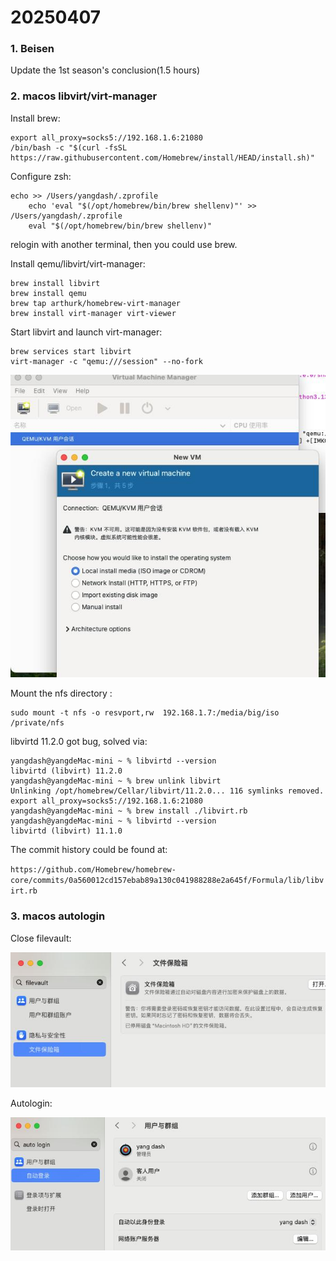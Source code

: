 # 20250407
### 1. Beisen
Update the 1st season's conclusion(1.5 hours)
### 2. macos libvirt/virt-manager
Install brew:     

```
export all_proxy=socks5://192.168.1.6:21080
/bin/bash -c "$(curl -fsSL https://raw.githubusercontent.com/Homebrew/install/HEAD/install.sh)"
```
Configure zsh:     

```
echo >> /Users/yangdash/.zprofile
    echo 'eval "$(/opt/homebrew/bin/brew shellenv)"' >> /Users/yangdash/.zprofile
    eval "$(/opt/homebrew/bin/brew shellenv)"
```
relogin with another terminal, then you could use brew.    

Install qemu/libvirt/virt-manager:    

```
brew install libvirt
brew install qemu
brew tap arthurk/homebrew-virt-manager
brew install virt-manager virt-viewer
```
Start libvirt and launch virt-manager:     

```
brew services start libvirt
virt-manager -c "qemu:///session" --no-fork
```

![./images/2025_04_07_11_34_13_601x578.jpg](./images/2025_04_07_11_34_13_601x578.jpg)

Mount the nfs directory :     

```
sudo mount -t nfs -o resvport,rw  192.168.1.7:/media/big/iso /private/nfs
```

libvirtd 11.2.0 got bug, solved via:      

```
yangdash@yangdeMac-mini ~ % libvirtd --version
libvirtd (libvirt) 11.2.0
yangdash@yangdeMac-mini ~ % brew unlink libvirt
Unlinking /opt/homebrew/Cellar/libvirt/11.2.0... 116 symlinks removed.
export all_proxy=socks5://192.168.1.6:21080
yangdash@yangdeMac-mini ~ % brew install ./libvirt.rb 
yangdash@yangdeMac-mini ~ % libvirtd --version
libvirtd (libvirt) 11.1.0

```
The commit history could be found at:     

`https://github.com/Homebrew/homebrew-core/commits/0a560012cd157ebab89a130c041988288e2a645f/Formula/lib/libvirt.rb`    

### 3. macos autologin
Close filevault:    

![./images/2025_04_07_16_51_20_664x285.jpg](./images/2025_04_07_16_51_20_664x285.jpg)

Autologin:    

![./images/2025_04_07_16_52_07_695x293.jpg](./images/2025_04_07_16_52_07_695x293.jpg)

